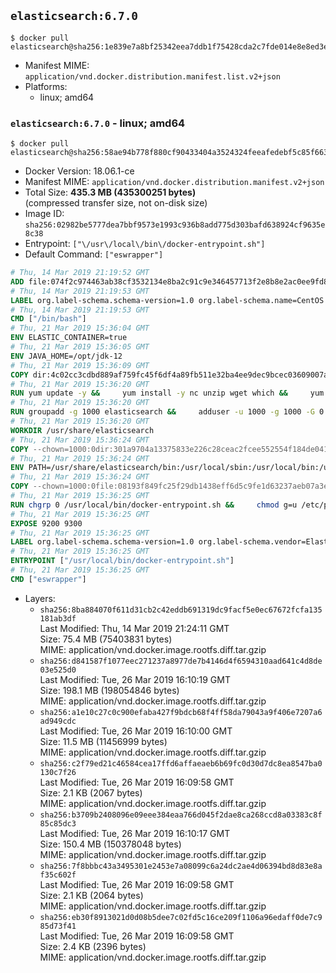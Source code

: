 ## `elasticsearch:6.7.0`

```console
$ docker pull elasticsearch@sha256:1e839e7a8bf25342eea7ddb1f75428cda2c7fde014e8e8ed3e5536630a441ea6
```

-	Manifest MIME: `application/vnd.docker.distribution.manifest.list.v2+json`
-	Platforms:
	-	linux; amd64

### `elasticsearch:6.7.0` - linux; amd64

```console
$ docker pull elasticsearch@sha256:58ae94b778f880cf90433404a3524324feeafedebf5c85f6639a9c0f2f2b070b
```

-	Docker Version: 18.06.1-ce
-	Manifest MIME: `application/vnd.docker.distribution.manifest.v2+json`
-	Total Size: **435.3 MB (435300251 bytes)**  
	(compressed transfer size, not on-disk size)
-	Image ID: `sha256:02982be5777dea7bbf9573e1993c936b8add775d303bafd638924cf9635e8c38`
-	Entrypoint: `["\/usr\/local\/bin\/docker-entrypoint.sh"]`
-	Default Command: `["eswrapper"]`

```dockerfile
# Thu, 14 Mar 2019 21:19:52 GMT
ADD file:074f2c974463ab38cf3532134e8ba2c91c9e346457713f2e8b8e2ac0ee9fd83d in / 
# Thu, 14 Mar 2019 21:19:53 GMT
LABEL org.label-schema.schema-version=1.0 org.label-schema.name=CentOS Base Image org.label-schema.vendor=CentOS org.label-schema.license=GPLv2 org.label-schema.build-date=20190305
# Thu, 14 Mar 2019 21:19:53 GMT
CMD ["/bin/bash"]
# Thu, 21 Mar 2019 15:36:04 GMT
ENV ELASTIC_CONTAINER=true
# Thu, 21 Mar 2019 15:36:05 GMT
ENV JAVA_HOME=/opt/jdk-12
# Thu, 21 Mar 2019 15:36:09 GMT
COPY dir:4c02cc3cdbd889af759fc45f6df4a89fb511e32ba4ee9dec9bcec03609007ae8 in /opt/jdk-12 
# Thu, 21 Mar 2019 15:36:20 GMT
RUN yum update -y &&     yum install -y nc unzip wget which &&     yum clean all
# Thu, 21 Mar 2019 15:36:20 GMT
RUN groupadd -g 1000 elasticsearch &&     adduser -u 1000 -g 1000 -G 0 -d /usr/share/elasticsearch elasticsearch &&     chmod 0775 /usr/share/elasticsearch &&     chgrp 0 /usr/share/elasticsearch
# Thu, 21 Mar 2019 15:36:20 GMT
WORKDIR /usr/share/elasticsearch
# Thu, 21 Mar 2019 15:36:24 GMT
COPY --chown=1000:0dir:301a9704a13375833e226c28ceac2fcee552554f184de0415035a63f66754657 in /usr/share/elasticsearch 
# Thu, 21 Mar 2019 15:36:24 GMT
ENV PATH=/usr/share/elasticsearch/bin:/usr/local/sbin:/usr/local/bin:/usr/sbin:/usr/bin:/sbin:/bin
# Thu, 21 Mar 2019 15:36:24 GMT
COPY --chown=1000:0file:08193f849fc25f29db1438eff6d5c9fe1d63237aeb07a3e0009e8ba554f97c31 in /usr/local/bin/docker-entrypoint.sh 
# Thu, 21 Mar 2019 15:36:25 GMT
RUN chgrp 0 /usr/local/bin/docker-entrypoint.sh &&     chmod g=u /etc/passwd &&     chmod 0775 /usr/local/bin/docker-entrypoint.sh
# Thu, 21 Mar 2019 15:36:25 GMT
EXPOSE 9200 9300
# Thu, 21 Mar 2019 15:36:25 GMT
LABEL org.label-schema.schema-version=1.0 org.label-schema.vendor=Elastic org.label-schema.name=elasticsearch org.label-schema.version=6.7.0 org.label-schema.url=https://www.elastic.co/products/elasticsearch org.label-schema.vcs-url=https://github.com/elastic/elasticsearch license=Elastic License
# Thu, 21 Mar 2019 15:36:25 GMT
ENTRYPOINT ["/usr/local/bin/docker-entrypoint.sh"]
# Thu, 21 Mar 2019 15:36:25 GMT
CMD ["eswrapper"]
```

-	Layers:
	-	`sha256:8ba884070f611d31cb2c42eddb691319dc9facf5e0ec67672fcfa135181ab3df`  
		Last Modified: Thu, 14 Mar 2019 21:24:11 GMT  
		Size: 75.4 MB (75403831 bytes)  
		MIME: application/vnd.docker.image.rootfs.diff.tar.gzip
	-	`sha256:d841587f1077eec271237a8977de7b4146d4f6594310aad641c4d8de03e525d0`  
		Last Modified: Tue, 26 Mar 2019 16:10:19 GMT  
		Size: 198.1 MB (198054846 bytes)  
		MIME: application/vnd.docker.image.rootfs.diff.tar.gzip
	-	`sha256:a1e10c27c0c900efaba427f9bdcb68f4ff58da79043a9f406e7207a6ad949cdc`  
		Last Modified: Tue, 26 Mar 2019 16:10:00 GMT  
		Size: 11.5 MB (11456999 bytes)  
		MIME: application/vnd.docker.image.rootfs.diff.tar.gzip
	-	`sha256:c2f79ed21c46584cea17ffd6affaeaeb6b69fc0d30d7dc8ea8547ba0130c7f26`  
		Last Modified: Tue, 26 Mar 2019 16:09:58 GMT  
		Size: 2.1 KB (2067 bytes)  
		MIME: application/vnd.docker.image.rootfs.diff.tar.gzip
	-	`sha256:b3709b2408096e09eee384eaa766d045f2dae8ca268ccd8a03383c8f85c85dc3`  
		Last Modified: Tue, 26 Mar 2019 16:10:17 GMT  
		Size: 150.4 MB (150378048 bytes)  
		MIME: application/vnd.docker.image.rootfs.diff.tar.gzip
	-	`sha256:7f8bbbc43a3495301e2453e7a08099c6a24dc2ae4d06394bd8d83e8af35c602f`  
		Last Modified: Tue, 26 Mar 2019 16:09:58 GMT  
		Size: 2.1 KB (2064 bytes)  
		MIME: application/vnd.docker.image.rootfs.diff.tar.gzip
	-	`sha256:eb30f8913021d0d08b5dee7c02fd5c16ce209f1106a96edaff0de7c985d73f41`  
		Last Modified: Tue, 26 Mar 2019 16:09:58 GMT  
		Size: 2.4 KB (2396 bytes)  
		MIME: application/vnd.docker.image.rootfs.diff.tar.gzip
